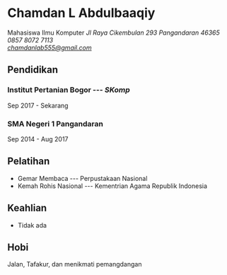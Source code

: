 # Chamdan L Abdulbaaqiy
Mahasiswa Ilmu Komputer
*Jl Raya Cikembulan 293 Pangandaran 46365*\
*0857 8072 7113*\
*chamdanlab555@gmail.com*

## Pendidikan
### Institut Pertanian Bogor --- *SKomp*
Sep 2017 - Sekarang
### SMA Negeri 1 Pangandaran
Sep 2014 - Aug 2017

## Pelatihan
 - Gemar Membaca --- Perpustakaan Nasional
 - Kemah Rohis Nasional --- Kementrian Agama Republik Indonesia
 
## Keahlian
 - Tidak ada
## Hobi
Jalan, Tafakur, dan menikmati pemangdangan
